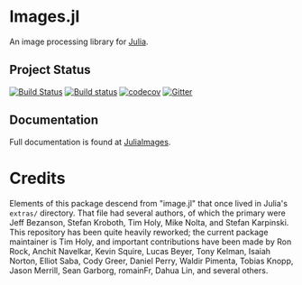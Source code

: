 # Images.jl

An image processing library for [Julia](http://julialang.org/).

## Project Status

[![Build Status](https://travis-ci.org/JuliaImages/Images.jl.svg?branch=master)](https://travis-ci.org/JuliaImages/Images.jl)
[![Build status](https://ci.appveyor.com/api/projects/status/github/JuliaImages/Images.jl?svg=true&branch=master)](https://ci.appveyor.com/project/timholy/images-jl/branch/master)
[![codecov](https://codecov.io/gh/JuliaImages/Images.jl/branch/master/graph/badge.svg)](https://codecov.io/gh/JuliaImages/Images.jl)
[![Gitter](https://badges.gitter.im/JuliaImages/Images.jl.svg)](https://gitter.im/JuliaImages/Images.jl?utm_source=badge&utm_medium=badge&utm_campaign=pr-badge)

## Documentation

Full documentation is found at [JuliaImages](http://juliaimages.github.io/latest/).

# Credits

Elements of this package descend from "image.jl"
that once lived in Julia's `extras/` directory.
That file had several authors, of which the primary were
Jeff Bezanson, Stefan Kroboth, Tim Holy, Mike Nolta, and Stefan Karpinski.
This repository has been quite heavily reworked;
the current package maintainer is Tim Holy, and
important contributions have been made by Ron Rock, Anchit Navelkar,
Kevin Squire, Lucas Beyer, Tony Kelman, Isaiah Norton, Elliot Saba,
Cody Greer, Daniel Perry, Waldir Pimenta, Tobias Knopp,
Jason Merrill, Sean Garborg, romainFr, Dahua Lin, and several others.
